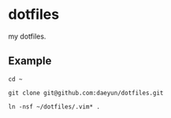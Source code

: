 dotfiles
========

my dotfiles.

## Example

```
cd ~

git clone git@github.com:daeyun/dotfiles.git

ln -nsf ~/dotfiles/.vim* .
```

